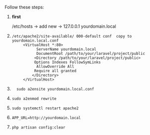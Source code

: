 
Follow these steps:

1. **first**

   /etc/hosts -> add new -> 127.0.0.1   yourdomain.local

2. ```shell
   /etc/apache2/site-available/ 000-default conf  copy to yourdomain.local.conf	
		<VirtualHost *:80>
  			  ServerName yourdomain.local
			  DocumentRoot /path/to/your/laravel/project/public
			 <Directory /path/to/your/laravel/project/public>
			 Options Indexes FollowSymLinks
			  AllowOverride All
			 Require all granted
			</Directory>
		</VirtualHost>
   ```
3. 
     ```shell
       sudo a2ensite yourdomain.local.conf
    ```
4.
    ```shell
   sudo a2enmod rewrite
    ```

5.
	```shell
	sudo systemctl restart apache2
	```

6. 
	```shell
	APP_URL=http://yourdomain.local
	```

7.
	```shell
	php artisan config:clear
	```

